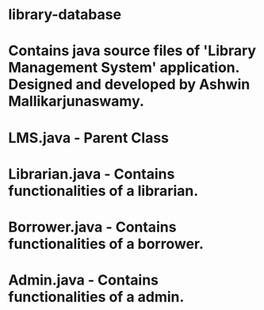 # library-database

# Contains java source files of 'Library Management System' application. Designed and developed by Ashwin Mallikarjunaswamy.

# LMS.java - Parent Class

# Librarian.java - Contains functionalities of a librarian.

# Borrower.java - Contains functionalities of a borrower.

# Admin.java - Contains functionalities of a admin.
